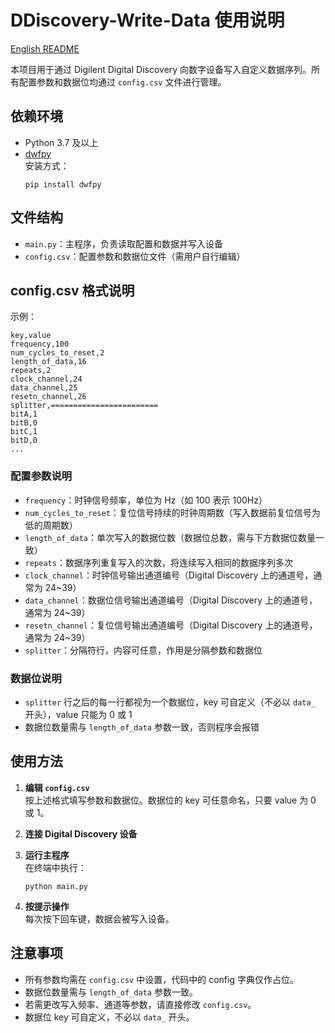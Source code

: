 # DDiscovery-Write-Data 使用说明

[English README](./README_en.md)

本项目用于通过 Digilent Digital Discovery 向数字设备写入自定义数据序列。所有配置参数和数据位均通过 `config.csv` 文件进行管理。

## 依赖环境

- Python 3.7 及以上
- [dwfpy](https://github.com/mariusgreuel/dwfpy)  
  安装方式：  
  ```
  pip install dwfpy
  ```

## 文件结构

- `main.py`：主程序，负责读取配置和数据并写入设备
- `config.csv`：配置参数和数据位文件（需用户自行编辑）

## config.csv 格式说明

示例：

```
key,value
frequency,100
num_cycles_to_reset,2
length_of_data,16
repeats,2
clock_channel,24
data_channel,25
resetn_channel,26
splitter,========================
bitA,1
bitB,0
bitC,1
bitD,0
...
```

### 配置参数说明

- `frequency`：时钟信号频率，单位为 Hz（如 100 表示 100Hz）
- `num_cycles_to_reset`：复位信号持续的时钟周期数（写入数据前复位信号为低的周期数）
- `length_of_data`：单次写入的数据位数（数据位总数，需与下方数据位数量一致）
- `repeats`：数据序列重复写入的次数，将连续写入相同的数据序列多次
- `clock_channel`：时钟信号输出通道编号（Digital Discovery 上的通道号，通常为 24~39）
- `data_channel`：数据位信号输出通道编号（Digital Discovery 上的通道号，通常为 24~39）
- `resetn_channel`：复位信号输出通道编号（Digital Discovery 上的通道号，通常为 24~39）
- `splitter`：分隔符行，内容可任意，作用是分隔参数和数据位

### 数据位说明

- `splitter` 行之后的每一行都视为一个数据位，key 可自定义（不必以 `data_` 开头），value 只能为 0 或 1
- 数据位数量需与 `length_of_data` 参数一致，否则程序会报错

## 使用方法

1. **编辑 `config.csv`**  
   按上述格式填写参数和数据位。数据位的 key 可任意命名，只要 value 为 0 或 1。

2. **连接 Digital Discovery 设备**

3. **运行主程序**  
   在终端中执行：
   ```
   python main.py
   ```

4. **按提示操作**  
   每次按下回车键，数据会被写入设备。

## 注意事项

- 所有参数均需在 `config.csv` 中设置，代码中的 config 字典仅作占位。
- 数据位数量需与 `length_of_data` 参数一致。
- 若需更改写入频率、通道等参数，请直接修改 `config.csv`。
- 数据位 key 可自定义，不必以 `data_` 开头。
